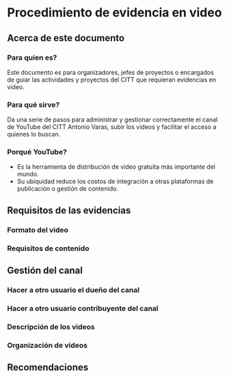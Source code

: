 # Procedimiento de evidencia en video


## Acerca de este documento
### Para quien es?
Este documento es para organizadores, jefes de proyectos o encargados de guiar las actividades y proyectos del CITT que requieran evidencias en video.
### Para qué sirve?
Da una serie de pasos para administrar y gestionar correctamente el canal de YouTube del CITT Antonio Varas, subir los videos y facilitar el acceso a quienes lo buscan.
### Porqué YouTube?
* Es la herramienta de distribución de video gratuita más importante del mundo.
* Su ubiquidad reduce los costos de integración a otras plataformas de publicación o gestión de contenido.

## Requisitos de las evidencias
### Formato del video
### Requisitos de contenido


## Gestión del canal
### Hacer a otro usuario el dueño del canal

### Hacer a otro usuario contribuyente del canal

### Descripción de los videos

### Organización de videos

## Recomendaciones
